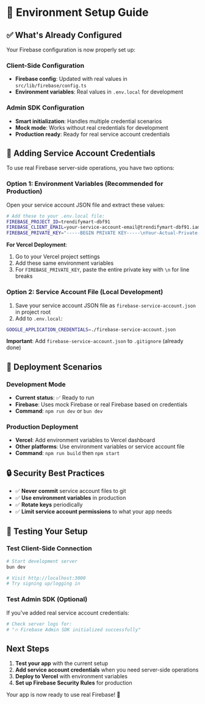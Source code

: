 # 🔧 Environment Setup Guide

## ✅ What's Already Configured

Your Firebase configuration is now properly set up:

### Client-Side Configuration
- **Firebase config**: Updated with real values in `src/lib/firebase/config.ts`
- **Environment variables**: Real values in `.env.local` for development

### Admin SDK Configuration  
- **Smart initialization**: Handles multiple credential scenarios
- **Mock mode**: Works without real credentials for development
- **Production ready**: Ready for real service account credentials

## 🔑 Adding Service Account Credentials

To use real Firebase server-side operations, you have two options:

### Option 1: Environment Variables (Recommended for Production)

Open your service account JSON file and extract these values:

```bash
# Add these to your .env.local file:
FIREBASE_PROJECT_ID=trendifymart-dbf91
FIREBASE_CLIENT_EMAIL=your-service-account-email@trendifymart-dbf91.iam.gserviceaccount.com
FIREBASE_PRIVATE_KEY="-----BEGIN PRIVATE KEY-----\nYour-Actual-Private-Key-Here\n-----END PRIVATE KEY-----\n"
```

**For Vercel Deployment**:
1. Go to your Vercel project settings
2. Add these same environment variables
3. For `FIREBASE_PRIVATE_KEY`, paste the entire private key with `\n` for line breaks

### Option 2: Service Account File (Local Development)

1. Save your service account JSON file as `firebase-service-account.json` in project root
2. Add to `.env.local`:
```bash
GOOGLE_APPLICATION_CREDENTIALS=./firebase-service-account.json
```

**Important**: Add `firebase-service-account.json` to `.gitignore` (already done)

## 🚀 Deployment Scenarios

### Development Mode
- **Current status**: ✅ Ready to run
- **Firebase**: Uses mock Firebase or real Firebase based on credentials
- **Command**: `npm run dev` or `bun dev`

### Production Deployment  
- **Vercel**: Add environment variables to Vercel dashboard
- **Other platforms**: Use environment variables or service account file
- **Command**: `npm run build` then `npm start`

## 🔒 Security Best Practices

- ✅ **Never commit** service account files to git
- ✅ **Use environment variables** in production
- ✅ **Rotate keys** periodically 
- ✅ **Limit service account permissions** to what your app needs

## 🧪 Testing Your Setup

### Test Client-Side Connection
```bash
# Start development server
bun dev

# Visit http://localhost:3000
# Try signing up/logging in
```

### Test Admin SDK (Optional)
If you've added real service account credentials:
```bash
# Check server logs for:
# "🔥 Firebase Admin SDK initialized successfully"
```

## Next Steps

1. **Test your app** with the current setup
2. **Add service account credentials** when you need server-side operations
3. **Deploy to Vercel** with environment variables
4. **Set up Firebase Security Rules** for production

Your app is now ready to use real Firebase! 🎉